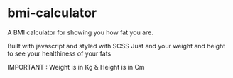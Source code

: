 # bmi-calculator
A BMI calculator for showing you how fat you are.

Built with javascript and styled with SCSS 
Just and your weight and height to see your healthiness of your fats

IMPORTANT : Weight is in Kg & Height is in Cm
